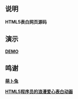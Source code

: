 ## 说明

**HTML5表白网页源码**

## 演示

**[DEMO](https://www.zggsong.cn/program/Confession_Demo/)**

## 鸣谢

**[萌卜兔](https://racns.com/)**

**[HTML5程序员的浪漫爱心表白动画](https://github.com/MuYunyun/love-you)**
